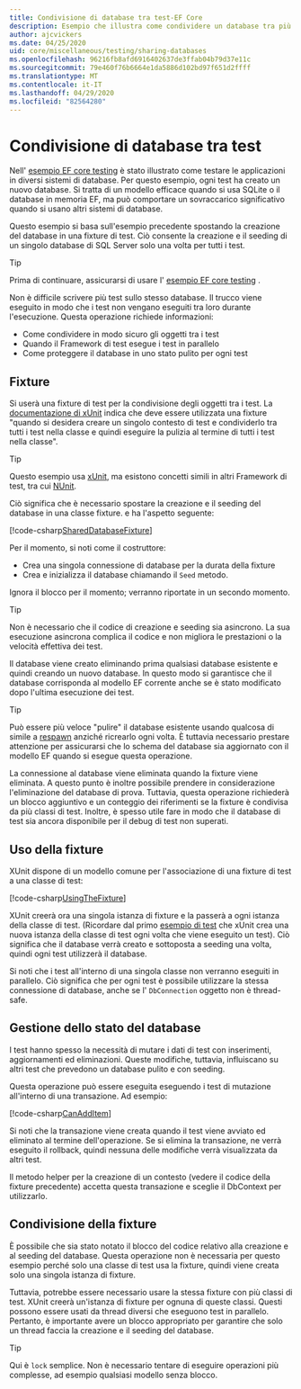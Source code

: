 ```yaml
---
title: Condivisione di database tra test-EF Core
description: Esempio che illustra come condividere un database tra più test
author: ajcvickers
ms.date: 04/25/2020
uid: core/miscellaneous/testing/sharing-databases
ms.openlocfilehash: 96216fb8afd6916402637de3ffab04b79d37e11c
ms.sourcegitcommit: 79e460f76b6664e1da5886d102bd97f651d2ffff
ms.translationtype: MT
ms.contentlocale: it-IT
ms.lasthandoff: 04/29/2020
ms.locfileid: "82564280"
---
```

# <a name="sharing-databases-between-tests"></a>Condivisione di database tra test

Nell' [esempio EF core testing](xref:core/miscellaneous/testing/testing-sample) è stato illustrato come testare le applicazioni in diversi sistemi di database.
Per questo esempio, ogni test ha creato un nuovo database.
Si tratta di un modello efficace quando si usa SQLite o il database in memoria EF, ma può comportare un sovraccarico significativo quando si usano altri sistemi di database.

Questo esempio si basa sull'esempio precedente spostando la creazione del database in una fixture di test.
Ciò consente la creazione e il seeding di un singolo database di SQL Server solo una volta per tutti i test.

> [!TIP]
> Prima di continuare, assicurarsi di usare l' [esempio EF core testing](xref:core/miscellaneous/testing/testing-sample) .

Non è difficile scrivere più test sullo stesso database.
Il trucco viene eseguito in modo che i test non vengano eseguiti tra loro durante l'esecuzione.
Questa operazione richiede informazioni:
* Come condividere in modo sicuro gli oggetti tra i test
* Quando il Framework di test esegue i test in parallelo
* Come proteggere il database in uno stato pulito per ogni test  

## <a name="the-fixture"></a>Fixture

Si userà una fixture di test per la condivisione degli oggetti tra i test.
La [documentazione di xUnit](https://xunit.net/docs/shared-context.html) indica che deve essere utilizzata una fixture "quando si desidera creare un singolo contesto di test e condividerlo tra tutti i test nella classe e quindi eseguire la pulizia al termine di tutti i test nella classe".

> [!TIP]
> Questo esempio usa [xUnit](https://xunit.net/), ma esistono concetti simili in altri Framework di test, tra cui [NUnit](https://nunit.org/).

Ciò significa che è necessario spostare la creazione e il seeding del database in una classe fixture.
e ha l'aspetto seguente:

[!code-csharp[SharedDatabaseFixture](../../../../samples/core/Miscellaneous/Testing/ItemsWebApi/SharedDatabaseTests/SharedDatabaseFixture.cs?name=SharedDatabaseFixture)]

Per il momento, si noti come il costruttore:
* Crea una singola connessione di database per la durata della fixture
* Crea e inizializza il database chiamando il `Seed` metodo. 

Ignora il blocco per il momento; verranno riportate in un secondo momento.

> [!TIP]
> Non è necessario che il codice di creazione e seeding sia asincrono.
> La sua esecuzione asincrona complica il codice e non migliora le prestazioni o la velocità effettiva dei test.

Il database viene creato eliminando prima qualsiasi database esistente e quindi creando un nuovo database.
In questo modo si garantisce che il database corrisponda al modello EF corrente anche se è stato modificato dopo l'ultima esecuzione dei test.

> [!TIP]
> Può essere più veloce "pulire" il database esistente usando qualcosa di simile a [respawn](https://jimmybogard.com/tag/respawn/) anziché ricrearlo ogni volta.
> È tuttavia necessario prestare attenzione per assicurarsi che lo schema del database sia aggiornato con il modello EF quando si esegue questa operazione.

La connessione al database viene eliminata quando la fixture viene eliminata.
A questo punto è inoltre possibile prendere in considerazione l'eliminazione del database di prova.
Tuttavia, questa operazione richiederà un blocco aggiuntivo e un conteggio dei riferimenti se la fixture è condivisa da più classi di test.
Inoltre, è spesso utile fare in modo che il database di test sia ancora disponibile per il debug di test non superati.  

## <a name="using-the-fixture"></a>Uso della fixture

XUnit dispone di un modello comune per l'associazione di una fixture di test a una classe di test:

[!code-csharp[UsingTheFixture](../../../../samples/core/Miscellaneous/Testing/ItemsWebApi/SharedDatabaseTests/SharedDatabaseTest.cs?name=UsingTheFixture)]

XUnit creerà ora una singola istanza di fixture e la passerà a ogni istanza della classe di test.
(Ricordare dal primo [esempio di test](xref:core/miscellaneous/testing/testing-sample) che xUnit crea una nuova istanza della classe di test ogni volta che viene eseguito un test). Ciò significa che il database verrà creato e sottoposta a seeding una volta, quindi ogni test utilizzerà il database.

Si noti che i test all'interno di una singola classe non verranno eseguiti in parallelo.
Ciò significa che per ogni test è possibile utilizzare la stessa connessione di database, anche se l' `DbConnection` oggetto non è thread-safe.

## <a name="maintaining-database-state"></a>Gestione dello stato del database

I test hanno spesso la necessità di mutare i dati di test con inserimenti, aggiornamenti ed eliminazioni.
Queste modifiche, tuttavia, influiscano su altri test che prevedono un database pulito e con seeding.

Questa operazione può essere eseguita eseguendo i test di mutazione all'interno di una transazione.
Ad esempio:

[!code-csharp[CanAddItem](../../../../samples/core/Miscellaneous/Testing/ItemsWebApi/SharedDatabaseTests/SharedDatabaseTest.cs?name=CanAddItem)]

Si noti che la transazione viene creata quando il test viene avviato ed eliminato al termine dell'operazione.
Se si elimina la transazione, ne verrà eseguito il rollback, quindi nessuna delle modifiche verrà visualizzata da altri test.

Il metodo helper per la creazione di un contesto (vedere il codice della fixture precedente) accetta questa transazione e sceglie il DbContext per utilizzarlo. 

## <a name="sharing-the-fixture"></a>Condivisione della fixture

È possibile che sia stato notato il blocco del codice relativo alla creazione e al seeding del database.
Questa operazione non è necessaria per questo esempio perché solo una classe di test usa la fixture, quindi viene creata solo una singola istanza di fixture.

Tuttavia, potrebbe essere necessario usare la stessa fixture con più classi di test.
XUnit creerà un'istanza di fixture per ognuna di queste classi.
Questi possono essere usati da thread diversi che eseguono test in parallelo.
Pertanto, è importante avere un blocco appropriato per garantire che solo un thread faccia la creazione e il seeding del database.

> [!TIP]
> Qui è `lock` semplice.
> Non è necessario tentare di eseguire operazioni più complesse, ad esempio qualsiasi modello senza blocco.
